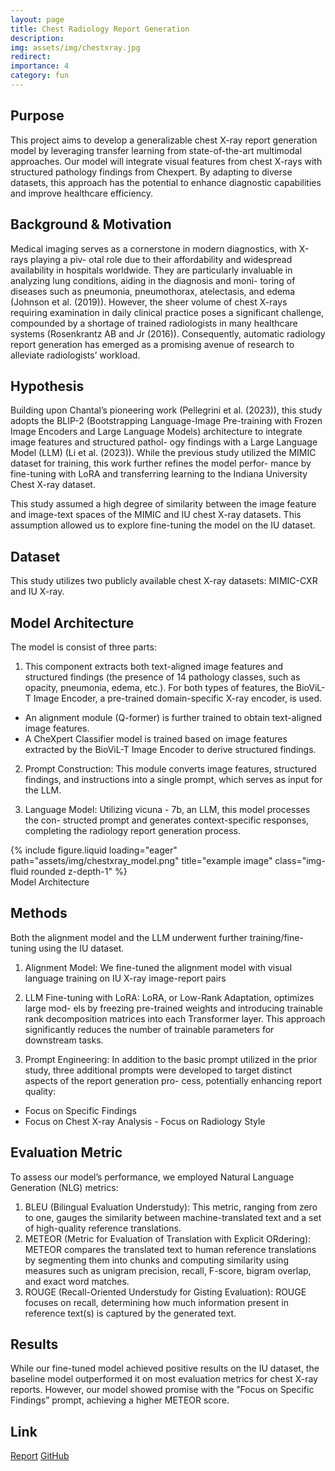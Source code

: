 ```yaml
---
layout: page
title: Chest Radiology Report Generation
description:
img: assets/img/chestxray.jpg
redirect:
importance: 4
category: fun
---
```


## Purpose

This project aims to develop a generalizable chest X-ray report generation model by leveraging transfer learning from state-of-the-art multimodal approaches. Our model will integrate visual features from chest X-rays with structured pathology findings from Chexpert. By adapting to diverse datasets, this approach has the potential to enhance diagnostic capabilities and improve healthcare efficiency.

## Background & Motivation

Medical imaging serves as a cornerstone in modern diagnostics, with X-rays playing a piv- otal role due to their affordability and widespread availability in hospitals worldwide. They are particularly invaluable in analyzing lung conditions, aiding in the diagnosis and moni- toring of diseases such as pneumonia, pneumothorax, atelectasis, and edema (Johnson et al. (2019)). However, the sheer volume of chest X-rays requiring examination in daily clinical practice poses a significant challenge, compounded by a shortage of trained radiologists in many healthcare systems (Rosenkrantz AB and Jr (2016)). Consequently, automatic radiology report generation has emerged as a promising avenue of research to alleviate radiologists’ workload.

## Hypothesis

Building upon Chantal’s pioneering work (Pellegrini et al. (2023)), this study adopts the BLIP-2 (Bootstrapping Language-Image Pre-training with Frozen Image Encoders and Large Language Models) architecture to integrate image features and structured pathol- ogy findings with a Large Language Model (LLM) (Li et al. (2023)). While the previous study utilized the MIMIC dataset for training, this work further refines the model perfor- mance by fine-tuning with LoRA and transferring learning to the Indiana University Chest X-ray dataset.

This study assumed a high degree of similarity between the image feature and image-text spaces of the MIMIC and IU chest X-ray datasets. This assumption allowed us to explore fine-tuning the model on the IU dataset.

## Dataset

This study utilizes two publicly available chest X-ray datasets: MIMIC-CXR and IU X-ray.

## Model Architecture

The model is consist of three parts:

1. This component extracts both text-aligned image features and structured findings (the presence of 14 pathology classes, such as opacity, pneumonia, edema, etc.). For both types of features, the BioViL-T Image Encoder, a pre-trained domain-specific X-ray encoder, is used.

- An alignment module (Q-former) is further trained to obtain text-aligned image features.
- A CheXpert Classifier model is trained based on image features extracted by the BioViL-T Image Encoder to derive structured findings.

2. Prompt Construction: This module converts image features, structured findings, and instructions into a single prompt, which serves as input for the LLM.

3. Language Model: Utilizing vicuna - 7b, an LLM, this model processes the con- structed prompt and generates context-specific responses, completing the radiology report generation process.

<div class="row">
    <div class="col-sm mt-3 mt-md-0">
        {% include figure.liquid loading="eager" path="assets/img/chestxray_model.png" title="example image" class="img-fluid rounded z-depth-1" %}
    </div>
</div>
<div class="caption">
    Model Architecture 
</div>

## Methods

Both the alignment model and the LLM underwent further training/fine-tuning using the IU dataset.

1. Alignment Model: We fine-tuned the alignment model with visual language training on IU X-ray image-report pairs

2. LLM Fine-tuning with LoRA: LoRA, or Low-Rank Adaptation, optimizes large mod- els by freezing pre-trained weights and introducing trainable rank decomposition matrices into each Transformer layer. This approach significantly reduces the number of trainable parameters for downstream tasks.

3. Prompt Engineering: In addition to the basic prompt utilized in the prior study, three additional prompts were developed to target distinct aspects of the report generation pro- cess, potentially enhancing report quality:

- Focus on Specific Findings
- Focus on Chest X-ray Analysis - Focus on Radiology Style

## Evaluation Metric

To assess our model’s performance, we employed Natural Language Generation (NLG) metrics:

1. BLEU (Bilingual Evaluation Understudy): This metric, ranging from zero to one, gauges the similarity between machine-translated text and a set of high-quality reference translations.
2. METEOR (Metric for Evaluation of Translation with Explicit ORdering): METEOR compares the translated text to human reference translations by segmenting them into chunks and computing similarity using measures such as unigram precision, recall, F-score, bigram overlap, and exact word matches.
3. ROUGE (Recall-Oriented Understudy for Gisting Evaluation): ROUGE focuses on recall, determining how much information present in reference text(s) is captured by the generated text.

## Results

While our fine-tuned model achieved positive results on the IU dataset, the baseline model outperformed it on most evaluation metrics for chest X-ray reports. However, our model showed promise with the ”Focus on Specific Findings” prompt, achieving a higher METEOR score.

## Link

[Report](https://github.com/zoe70416/chest-xray-report-generation/blob/master/Deep_Learning_in_Medicine_Final_Paper_wh2405.pdf)
[GitHub](https://github.com/zoe70416/chest-xray-report-generation)
